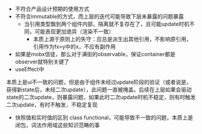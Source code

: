 
- 不符合产品设计预期的使用方式
- 不符合immutable的方式，而上层的迭代可能导致下层未暴露的问题暴露
    - 当引用类型飘到两个组件内部，隔离就不复存在了，且可能update时机不同，可能表现更加诡异（渲染不一致）
        - 本质上源于原则上的失守：应总是派生出其他引用，不影响原引用，引用作为fx=y中的x，不应有副作用
- 如果是mobx信徒，那么对于满街的observable，保证container都是observer就特别关键了
- useEffect中

本质上是ui不一致的问题，但是由于组件未经过update阶段的验证（或者说是，获得新state后，未经二次update），此问题一直被掩盖。后续在上层如果会驱动state的二次update，则暴露问题，如果此时二次update时机不稳定，则有时触发二次update，有时不触发，不稳定复现

- 快照值和实时值的区别 class functional，可能导致不一致的问题，本质上是闭包，词法作用域这些知识范畴的事